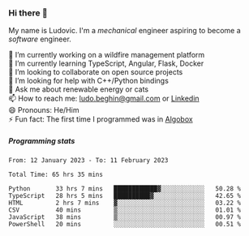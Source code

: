 ### Hi there 👋

My name is Ludovic. I'm a *mechanical* engineer aspiring to become a *software* engineer.

 🔭 I’m currently working on a wildfire management platform<br/>
 🌱 I’m currently learning TypeScript, Angular, Flask, Docker<br/>
 👯 I’m looking to collaborate on open source projects<br/>
 🤔 I’m looking for help with C++/Python bindings<br/>
 💬 Ask me about renewable energy or cats<br/>
 📫 How to reach me: ludo.beghin@gmail.com or [Linkedin](https://www.linkedin.com/in/ludovic-beghin/)<br/>
 😄 Pronouns: He/Him<br/>
 ⚡ Fun fact: The first time I programmed was in [Algobox](https://fr.wikipedia.org/wiki/Algobox)<br/>

##### Programming stats
<!--START_SECTION:waka-->

```text
From: 12 January 2023 - To: 11 February 2023

Total Time: 65 hrs 35 mins

Python       33 hrs 7 mins   ████████████▓░░░░░░░░░░░░   50.28 %
TypeScript   28 hrs 5 mins   ██████████▓░░░░░░░░░░░░░░   42.65 %
HTML         2 hrs 7 mins    ▓░░░░░░░░░░░░░░░░░░░░░░░░   03.22 %
CSV          40 mins         ▒░░░░░░░░░░░░░░░░░░░░░░░░   01.01 %
JavaScript   38 mins         ▒░░░░░░░░░░░░░░░░░░░░░░░░   00.97 %
PowerShell   20 mins         ░░░░░░░░░░░░░░░░░░░░░░░░░   00.51 %
```

<!--END_SECTION:waka-->
